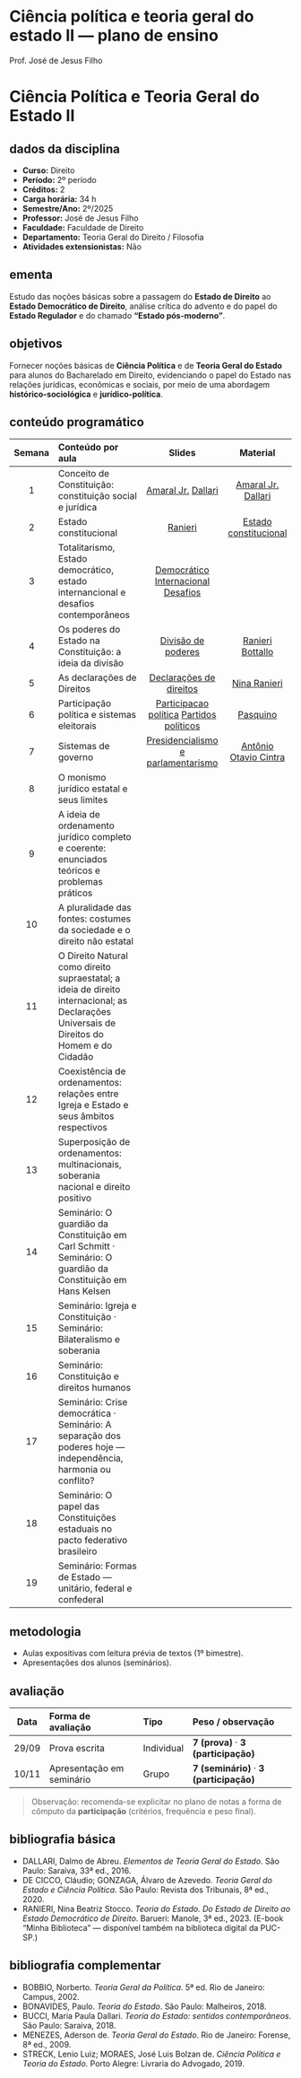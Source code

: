 # Ciência política e teoria geral do estado II — plano de ensino
Prof. José de Jesus Filho

# Ciência Política e Teoria Geral do Estado II

## dados da disciplina

- **Curso:** Direito  
- **Período:** 2º período  
- **Créditos:** 2  
- **Carga horária:** 34 h  
- **Semestre/Ano:** 2º/2025  
- **Professor:** José de Jesus Filho  
- **Faculdade:** Faculdade de Direito  
- **Departamento:** Teoria Geral do Direito / Filosofia  
- **Atividades extensionistas:** Não

## ementa

Estudo das noções básicas sobre a passagem do **Estado de Direito** ao
**Estado Democrático de Direito**, análise crítica do advento e do papel
do **Estado Regulador** e do chamado **“Estado pós-moderno”**.

## objetivos

Fornecer noções básicas de **Ciência Política** e de **Teoria Geral do
Estado** para alunos do Bacharelado em Direito, evidenciando o papel do
Estado nas relações jurídicas, econômicas e sociais, por meio de uma
abordagem **histórico-sociológica** e **jurídico-política**.

## conteúdo programático

| Semana | Conteúdo por aula | Slides | Material |
|:--:|:---|:--:|:--:|
| 1 | Conceito de Constituição: constituição social e jurídica | [Amaral Jr.](https://jjesusfilho.github.io/tge2/aula1/constitucionalismo_conceito_e_constituicao.html) [Dallari](https://jjesusfilho.github.io/tge2/aula1/dallari.html) | [Amaral Jr.](https://drive.google.com/file/d/1zDxvEAxh1lNEMRDNrFODOhBz-sjWdexn/view?usp=drive_link) [Dallari](https://drive.google.com/file/d/17QjpdpU3vVGyJ8mtkuH9d-QI8qQyxmeW/view?usp=drive_link) |
| 2 | Estado constitucional | [Ranieri](https://jjesusfilho.github.io/tge2/Aula2/estado_constitucional.html) | [Estado constitucional](https://drive.google.com/file/d/1TjWNjqlQLl0eRypMd_SvwDCFALUSuxX6/view?usp=drive_link) |
| 3 | Totalitarismo, Estado democrático, estado internancional e desafios contemporâneos | [Democrático](https://jjesusfilho.github.io/tge2/aula3/estado_democrático.html) [Internacional](https://jjesusfilho.github.io/tge2/aula3/estado_internacional.html) [Desafios](https://jjesusfilho.github.io/tge2/aula3/desafios_contemporaneos.html) |  |
| 4 | Os poderes do Estado na Constituição: a ideia da divisão | [Divisão de poderes](https://jjesusfilho.github.io/tge2/aula4/divisao_poderes.html) | [Ranieri](https://drive.google.com/file/d/15MN1BndU_X0cfyRl7OKRaYTZblifDpdk/view?usp=drive_link) [Bottallo](https://drive.google.com/file/d/1UaAkMCIwkPWn1XcsCE9Q-Ce3Tm7bmH5r/view?usp=drive_link) |
| 5 | As declarações de Direitos | [Declarações de direitos](https://jjesusfilho.github.io/tge2/aula5/declaracao_direitos.html) | [Nina Ranieri](https://drive.google.com/file/d/14fc9ttXmVKyjVTHbTTXU6StRG9MiDtoS/view?usp=drive_link) |
| 6 | Participação política e sistemas eleitorais | [Participacao política](https://jjesusfilho.github.io/tge2/aula6/participacao_politica.html) [Partidos políticos](https://jjesusfilho.github.io/tge2/aula6/partidos_politicos.html) | [Pasquino](https://drive.google.com/file/d/13MnX8xUGps2W7w2WG_35FeC4m7HSG1vq/view?usp=drive_link) |
| 7 | Sistemas de governo | [Presidencialismo e parlamentarismo](https://jjesusfilho.github.io/tge2/aula7/sistemas_governo.html) | [Antônio Otavio Cintra](https://drive.google.com/file/d/17tY3vYkNotK_VZh9vNWVHik3rueeQVaA/view?usp=drive_link) |
| 8 | O monismo jurídico estatal e seus limites |  |  |
| 9 | A ideia de ordenamento jurídico completo e coerente: enunciados teóricos e problemas práticos |  |  |
| 10 | A pluralidade das fontes: costumes da sociedade e o direito não estatal |  |  |
| 11 | O Direito Natural como direito supraestatal; a ideia de direito internacional; as Declarações Universais de Direitos do Homem e do Cidadão |  |  |
| 12 | Coexistência de ordenamentos: relações entre Igreja e Estado e seus âmbitos respectivos |  |  |
| 13 | Superposição de ordenamentos: multinacionais, soberania nacional e direito positivo |  |  |
| 14 | Seminário: O guardião da Constituição em Carl Schmitt · Seminário: O guardião da Constituição em Hans Kelsen |  |  |
| 15 | Seminário: Igreja e Constituição · Seminário: Bilateralismo e soberania |  |  |
| 16 | Seminário: Constituição e direitos humanos |  |  |
| 17 | Seminário: Crise democrática · Seminário: A separação dos poderes hoje — independência, harmonia ou conflito? |  |  |
| 18 | Seminário: O papel das Constituições estaduais no pacto federativo brasileiro |  |  |
| 19 | Seminário: Formas de Estado — unitário, federal e confederal |  |  |

## metodologia

- Aulas expositivas com leitura prévia de textos (1º bimestre).  
- Apresentações dos alunos (seminários).

## avaliação

| Data | Forma de avaliação | Tipo | Peso / observação |
|:--:|:---|:---|:---|
| 29/09 | Prova escrita | Individual | **7 (prova)** · **3 (participação)** |
| 10/11 | Apresentação em seminário | Grupo | **7 (seminário)** · **3 (participação)** |

> Observação: recomenda-se explicitar no plano de notas a forma de
> cômputo da **participação** (critérios, frequência e peso final).

## bibliografia básica

- DALLARI, Dalmo de Abreu. *Elementos de Teoria Geral do Estado*. São
  Paulo: Saraiva, 33ª ed., 2016.  
- DE CICCO, Cláudio; GONZAGA, Álvaro de Azevedo. *Teoria Geral do Estado
  e Ciência Política*. São Paulo: Revista dos Tribunais, 8ª ed., 2020.  
- RANIERI, Nina Beatriz Stocco. *Teoria do Estado. Do Estado de Direito
  ao Estado Democrático de Direito*. Barueri: Manole, 3ª ed., 2023.
  (E-book “Minha Biblioteca” — disponível também na biblioteca digital
  da PUC-SP.)

## bibliografia complementar

- BOBBIO, Norberto. *Teoria Geral da Política*. 5ª ed. Rio de Janeiro:
  Campus, 2002.  
- BONAVIDES, Paulo. *Teoria do Estado*. São Paulo: Malheiros, 2018.  
- BUCCI, Maria Paula Dallari. *Teoria do Estado: sentidos
  contemporâneos*. São Paulo: Saraiva, 2018.  
- MENEZES, Aderson de. *Teoria Geral do Estado*. Rio de Janeiro:
  Forense, 8ª ed., 2009.  
- STRECK, Lenio Luiz; MORAES, José Luis Bolzan de. *Ciência Política e
  Teoria do Estado*. Porto Alegre: Livraria do Advogado, 2019.
